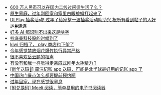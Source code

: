 + [600 万人民币可以在国内二线过闲适生活了么？](https://www.v2ex.com/t/1108150)
+ [原生家庭，过年刚回家和家里白眼狼姐打起来了](https://www.v2ex.com/t/1108137)
+ [DLPlay 抽奖活动! 过年了给家整一波抽奖活动助助兴,祝所有看到帖子的人好运🍀连连](https://www.v2ex.com/t/1108166)
+ [好多 AI 都识别不出来这是啥字](https://www.v2ex.com/t/1108191)
+ [抄底美科技股的时候到了](https://www.v2ex.com/t/1108157)
+ [kiwi 归档了， play 商店也下架了](https://www.v2ex.com/t/1108151)
+ [今年感觉禁放烟花爆竹执行异常严格](https://www.v2ex.com/t/1108184)
+ [很不喜欢岳云鹏的相声](https://www.v2ex.com/t/1108225)
+ [有没有和我一样觉得走亲戚式拜年太耗精力？](https://www.v2ex.com/t/1108221)
+ [[新年送码🎉] 简洁记账 app 送码，可能是北半球最好用的记账 app 了](https://www.v2ex.com/t/1108178)
+ [中国热门景点怎么都要提前预约啊](https://www.v2ex.com/t/1108165)
+ [过年回家，现在感觉很窒息](https://www.v2ex.com/t/1108213)
+ [[附兑换码] Moeli 阅读，简单易用的电子书阅读器](https://www.v2ex.com/t/1108214)
